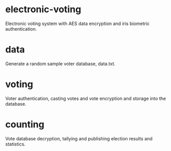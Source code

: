 # electronic-voting
Electronic voting system with AES data encryption and iris biometric authentication.

# data
Generate a random sample voter database, data.txt.

# voting
Voter authentication, casting votes and vote encryption and storage into the database.

# counting
Vote database decryption, tallying and publishing election results and statistics.
